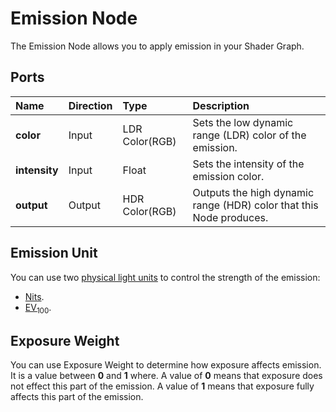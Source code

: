 # Emission Node

The Emission Node allows you to apply emission in your Shader Graph.

## Ports

| Name          | Direction | Type           | Description                                                  |
| :------------ | :-------- | :------------- | :----------------------------------------------------------- |
| **color**     | Input     | LDR Color(RGB) | Sets the low dynamic range (LDR) color of the emission.      |
| **intensity** | Input     | Float          | Sets the intensity of the emission color.                    |
| **output**    | Output    | HDR Color(RGB) | Outputs the high dynamic range (HDR) color that this Node produces. |

## Emission Unit
You can use two [physical light units](Physical-Light-Units.md) to control the strength of the emission:

* [Nits](Physical-Light-Units.md#Nits).
* [EV<sub>100</sub>](Physical-Light-Units.md#EV).


## Exposure Weight
You can use Exposure Weight to determine how exposure affects emission. It is a value between **0** and **1** where. A value of **0** means that exposure does not effect this part of the emission. A value of **1** means that exposure fully affects this part of the emission.

